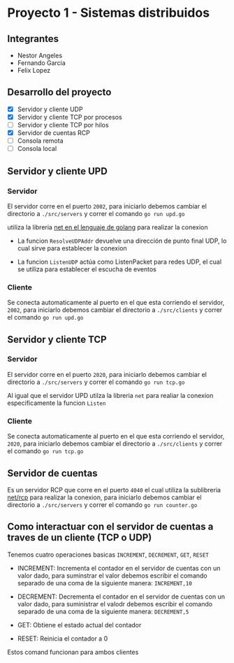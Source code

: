 # Proyecto 1 - Sistemas distribuidos

## Integrantes

- Nestor Angeles
- Fernando Garcia
- Felix Lopez

## Desarrollo del proyecto

- [x] Servidor y cliente UDP
- [x] Servidor y cliente TCP por procesos
- [ ] Servidor y cliente TCP por hilos
- [x] Servidor de cuentas RCP
- [ ] Consola remota
- [ ] Consola local

## Servidor y cliente UPD

### Servidor

El servidor corre en el puerto `2002`, para iniciarlo debemos cambiar el directorio a `./src/servers` y correr el comando `go run upd.go`

utiliza la libreria [net en el lenguaje de golang](https://golang.org/pkg/net/) para realizar la conexion

- La funcion `ResolveUDPAddr` devuelve una dirección de punto final UDP, lo cual sirve para establecer la conexion

- La funcion `ListenUDP` actúa como ListenPacket para redes UDP, el cual se utiliza para establecer el escucha de eventos

### Cliente

Se conecta automaticamente al puerto en el que esta corriendo el servidor, `2002`, para iniciarlo debemos cambiar el directorio a `./src/clients` y correr el comando `go run upd.go`

## Servidor y cliente TCP

### Servidor

El servidor corre en el puerto `2020`, para iniciarlo debemos cambiar el directorio a `./src/servers` y correr el comando `go run tcp.go`

Al igual que el servidor UPD utilza la libreria `net` para realiar la conexion especificamente la funcion `Listen`

### Cliente

Se conecta automaticamente al puerto en el que esta corriendo el servidor, `2020`, para iniciarlo debemos cambiar el directorio a `./src/clients` y correr el comando `go run tcp.go`

## Servidor de cuentas

Es un servidor RCP que corre en el puerto `4040` el cual utiliza la sublibreria [net/rcp](https://golang.org/pkg/net/rpc/) para realizar la conexion, para iniciarlo debemos cambiar el directorio a `./src/servers` y correr el comando `go run counter.go`

## Como interactuar con el servidor de cuentas a traves de un cliente (TCP o UDP)

Tenemos cuatro operaciones basicas `INCREMENT`, `DECREMENT`, `GET`, `RESET`

* INCREMENT: Incrementa el contador en el servidor de cuentas con un valor dado, para suminstrar el valor debemos escribir el comando separado de una coma de la siguiente manera: `INCREMENT,10`

* DECREMENT: Decrementa el contador en el servidor de cuentas con un valor dado, para suministrar el valodr debemos escribir el comando separado de una coma de la siguiente manera: `DECREMENT,5`

* GET: Obtiene el estado actual del contador

* RESET: Reinicia el contador a 0

Estos comand funcionan para ambos clientes 

